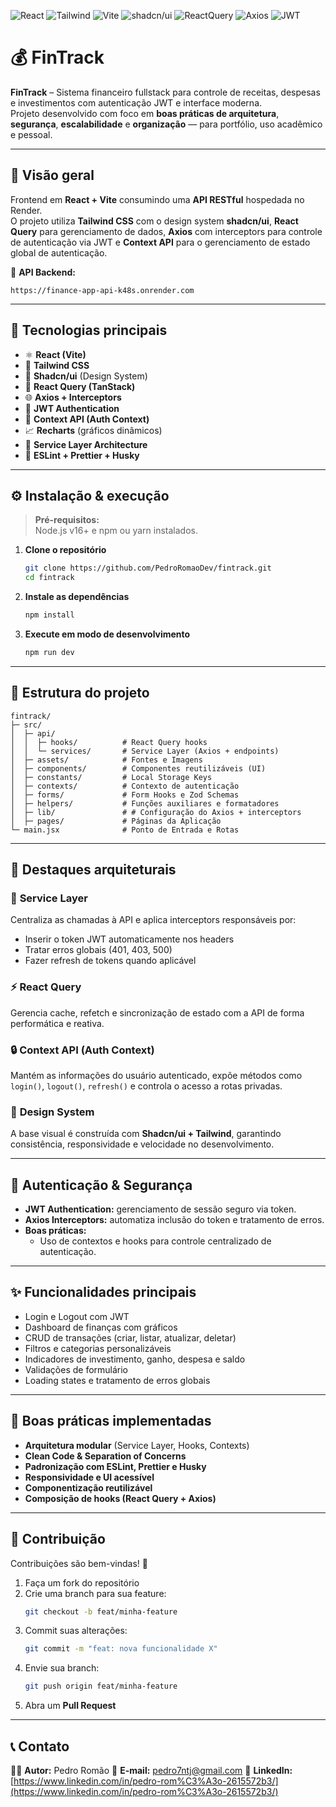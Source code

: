 ![React](https://img.shields.io/badge/React-18-blue)
![Tailwind](https://img.shields.io/badge/TailwindCSS-3-blueviolet)
![Vite](https://img.shields.io/badge/Vite-frontend-yellow)
![shadcn/ui](https://img.shields.io/badge/shadcn/ui-DesignSystem-ff69b4)
![ReactQuery](https://img.shields.io/badge/ReactQuery-DataFetching-red)
![Axios](https://img.shields.io/badge/Axios-HTTP-blue)
![JWT](https://img.shields.io/badge/Auth-JWT-green)

# 💰 FinTrack

**FinTrack** – Sistema financeiro fullstack para controle de receitas, despesas e investimentos com autenticação JWT e interface moderna.  
Projeto desenvolvido com foco em **boas práticas de arquitetura**, **segurança**, **escalabilidade** e **organização** — para portfólio, uso acadêmico e pessoal.

---

## 🚀 Visão geral

Frontend em **React + Vite** consumindo uma **API RESTful** hospedada no Render.  
O projeto utiliza **Tailwind CSS** com o design system **shadcn/ui**, **React Query** para gerenciamento de dados, **Axios** com interceptors para controle de autenticação via JWT e **Context API** para o gerenciamento de estado global de autenticação.

🔗 **API Backend:**  
```
https://finance-app-api-k48s.onrender.com
```

---

## 🧩 Tecnologias principais

- ⚛️ **React (Vite)**
- 🎨 **Tailwind CSS**
- 🧱 **Shadcn/ui** (Design System)
- 🔄 **React Query (TanStack)**
- 🌐 **Axios + Interceptors**
- 🔑 **JWT Authentication**
- 🧠 **Context API (Auth Context)**
- 📈 **Recharts** (gráficos dinâmicos)
- 🧩 **Service Layer Architecture**
- 🧹 **ESLint + Prettier + Husky**

---

## ⚙️ Instalação & execução

> **Pré-requisitos:**  
> Node.js v16+ e npm ou yarn instalados.

1. **Clone o repositório**
   ```bash
   git clone https://github.com/PedroRomaoDev/fintrack.git
   cd fintrack
   ```

2. **Instale as dependências**
   ```bash
   npm install
   ```

4. **Execute em modo de desenvolvimento**
   ```bash
   npm run dev
   ```
---

## 📁 Estrutura do projeto

```
fintrack/
├─ src/
│  ├─ api/
│  │  ├─ hooks/          # React Query hooks
│  │  └─ services/       # Service Layer (Axios + endpoints)
│  ├─ assets/            # Fontes e Imagens
│  ├─ components/        # Componentes reutilizáveis (UI)
│  ├─ constants/         # Local Storage Keys
│  ├─ contexts/          # Contexto de autenticação
│  ├─ forms/             # Form Hooks e Zod Schemas
│  ├─ helpers/           # Funções auxiliares e formatadores
│  ├─ lib/               # # Configuração do Axios + interceptors
│  ├─ pages/             # Páginas da Aplicação        
└─ main.jsx              # Ponto de Entrada e Rotas
```

---

## 🧠 Destaques arquiteturais

### 🧱 **Service Layer**
Centraliza as chamadas à API e aplica interceptors responsáveis por:
- Inserir o token JWT automaticamente nos headers
- Tratar erros globais (401, 403, 500)
- Fazer refresh de tokens quando aplicável

### ⚡ **React Query**
Gerencia cache, refetch e sincronização de estado com a API de forma performática e reativa.

### 🔒 **Context API (Auth Context)**
Mantém as informações do usuário autenticado, expõe métodos como `login()`, `logout()`, `refresh()` e controla o acesso a rotas privadas.

### 🎨 **Design System**
A base visual é construída com **Shadcn/ui + Tailwind**, garantindo consistência, responsividade e velocidade no desenvolvimento.

---

## 🔐 Autenticação & Segurança

- **JWT Authentication:** gerenciamento de sessão seguro via token.  
- **Axios Interceptors:** automatiza inclusão do token e tratamento de erros.
- **Boas práticas:**   
  - Uso de contextos e hooks para controle centralizado de autenticação.  

---

## ✨ Funcionalidades principais

- Login e Logout com JWT  
- Dashboard de finanças com gráficos  
- CRUD de transações (criar, listar, atualizar, deletar)  
- Filtros e categorias personalizáveis  
- Indicadores de investimento, ganho, despesa e saldo  
- Validações de formulário  
- Loading states e tratamento de erros globais  

---

## 🧰 Boas práticas implementadas

- **Arquitetura modular** (Service Layer, Hooks, Contexts)
- **Clean Code & Separation of Concerns**
- **Padronização com ESLint, Prettier e Husky**
- **Responsividade e UI acessível**
- **Componentização reutilizável**
- **Composição de hooks (React Query + Axios)**

---

## 👥 Contribuição

Contribuições são bem-vindas! 🎯

1. Faça um fork do repositório  
2. Crie uma branch para sua feature:
   ```bash
   git checkout -b feat/minha-feature
   ```
3. Commit suas alterações:
   ```bash
   git commit -m "feat: nova funcionalidade X"
   ```
4. Envie sua branch:
   ```bash
   git push origin feat/minha-feature
   ```
5. Abra um **Pull Request**

---

## 📞 Contato

👨‍💻 **Autor:** Pedro Romão
📧 **E-mail:** pedro7ntj@gmail.com
🔗 **LinkedIn:** [https://www.linkedin.com/in/pedro-rom%C3%A3o-2615572b3/](https://www.linkedin.com/in/pedro-rom%C3%A3o-2615572b3/)  

